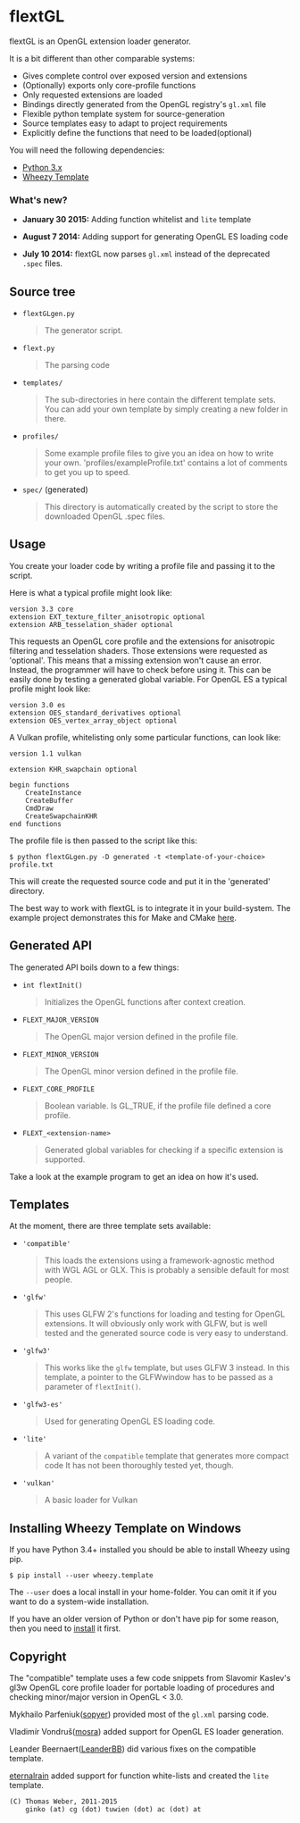 flextGL
=======

flextGL is an OpenGL extension loader generator.

It is a bit different than other comparable systems:

 * Gives complete control over exposed version and extensions
 * (Optionally) exports only core-profile functions
 * Only requested extensions are loaded
 * Bindings directly generated from the OpenGL registry's `gl.xml` file
 * Flexible python template system for source-generation
 * Source templates easy to adapt to project requirements
 * Explicitly define the functions that need to be loaded(optional)

You will need the following dependencies:

 * [Python 3.x](http://python.org)
 * [Wheezy Template](http://packages.python.org/wheezy.template)

### What's new?

* **January 30 2015:** Adding function whitelist and `lite` template

* **August 7 2014:** Adding support for generating OpenGL ES loading code

* **July 10 2014:** flextGL now parses `gl.xml` instead of the deprecated `.spec` files.


Source tree
-----------

* `flextGLgen.py`
  > The generator script.

* `flext.py`
  > The parsing code

* `templates/`
  > The  sub-directories  in here  contain the different  template sets.
  > You can  add your own  template by simply  creating a new  folder in
  > there.

* `profiles/`
  > Some example profile files to give  you an idea on how to write your
  > own. 'profiles/exampleProfile.txt' contains a lot of comments to get
  > you up to speed.

* `spec/` (generated)
  > This directory is  automatically created by the script  to store the
  > downloaded OpenGL .spec files.


Usage
-----

You create your  loader code by writing a profile  file and passing it
to the script.

Here is what a typical profile might look like:

    version 3.3 core
    extension EXT_texture_filter_anisotropic optional
    extension ARB_tesselation_shader optional

This  requests   an  OpenGL  core  profile  and   the  extensions  for
anisotropic filtering and  tesselation shaders. Those extensions  were
requested  as 'optional'. This  means that  a missing  extension won't
cause  an error.  Instead, the  programmer will  have to  check before
using  it. This  can  be easily  done  by testing  a generated  global
variable. For OpenGL ES a typical profile might look like:

    version 3.0 es
    extension OES_standard_derivatives optional
    extension OES_vertex_array_object optional

A Vulkan profile, whitelisting only some particular functions, can look like:

    version 1.1 vulkan

    extension KHR_swapchain optional

    begin functions
        CreateInstance
        CreateBuffer
        CmdDraw
        CreateSwapchainKHR
    end functions

The profile file is then passed to the script like this:

    $ python flextGLgen.py -D generated -t <template-of-your-choice> profile.txt

This  will  create  the  requested  source  code and  put  it  in  the
'generated' directory.

The  best  way  to work  with  flextGL  is  to  integrate it  in  your
build-system.
The example project demonstrates this for Make and CMake [here](https://github.com/ginkgo/flextGL-example).


Generated API
-------------

The generated API boils down to a few things:

* `int flextInit()`
  > Initializes the OpenGL functions after context creation.

* `FLEXT_MAJOR_VERSION`
  > The OpenGL major version defined in the profile file.

* `FLEXT_MINOR_VERSION`
  > The OpenGL minor version defined in the profile file.

* `FLEXT_CORE_PROFILE`
  > Boolean variable.  Is GL_TRUE,  if the profile  file defined  a core
  > profile.

* `FLEXT_<extension-name>`
  > Generated global  variables for checking if a  specific extension is
  > supported.

Take a look at the example program to get an idea on how it's used.

Templates
---------

At the moment, there are three template sets available:

* `'compatible'`
  > This loads the extensions using a framework-agnostic method with WGL
  > AGL or GLX. This  is  probably a sensible default for most people.

* `'glfw'`
  > This  uses  GLFW 2's functions  for  loading  and  testing for  OpenGL
  > extensions.  It will  obviously only  work  with GLFW,  but is  well
  > tested and the generated source code is very easy to understand.

* `'glfw3'`
  > This  works like the `glfw` template, but uses GLFW 3 instead. In this
  > template, a pointer to the GLFWwindow has to be passed as a parameter
  > of `flextInit()`.

* `'glfw3-es'`
  > Used for generating OpenGL ES loading code.

* `'lite'`
  > A variant of the `compatible` template that generates more compact code
  > It has not been thoroughly tested yet, though.

* `'vulkan'`
  > A basic loader for Vulkan

Installing Wheezy Template on Windows
-------------------------------------

If you have Python 3.4+ installed you should be able to install Wheezy using pip.

    $ pip install --user wheezy.template

The `--user` does a local install in your home-folder. You can omit it if you want
to do a system-wide installation.

If you have an older version of Python or don't have pip for some reason, then
you need to [install](https://pip.pypa.io/en/latest/installing.html) it first.


Copyright
---------

The  "compatible"  template uses  a few  code  snippets  from Slavomir
Kaslev's  gl3w  OpenGL core  profile loader  for  portable  loading of
procedures and checking minor/major version in OpenGL < 3.0.

Mykhailo Parfeniuk([sopyer](https://github.com/sopyer)) provided most of the `gl.xml` parsing code.

Vladimír Vondruš([mosra](https://github.com/mosra)) added support for OpenGL ES loader generation.

Leander Beernaert([LeanderBB](https://github.com/LeanderBB)) did various fixes on the compatible template.

[eternalrain](https://github.com/eternalrain) added support for function white-lists and created the `lite` template.

    (C) Thomas Weber, 2011-2015
        ginko (at) cg (dot) tuwien (dot) ac (dot) at
